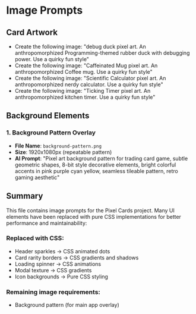 # Image Prompts

## Card Artwork

- Create the following image: "debug duck pixel art. An anthropomorphized Programming-themed rubber duck with debugging power. Use a quirky fun style"
- Create the following image: "Caffeinated Mug pixel art. An anthropomorphized Coffee mug. Use a quirky fun style"
- Create the following image: "Scientific Calculator pixel art. An anthropomorphized nerdy calculator. Use a quirky fun style"
- Create the following image: "Ticking Timer pixel art. An anthropomorphized kitchen timer. Use a quirky fun style"

## Background Elements

### 1. Background Pattern Overlay

- **File Name**: `background-pattern.png`
- **Size**: 1920x1080px (repeatable pattern)
- **AI Prompt**: "Pixel art background pattern for trading card game, subtle geometric shapes, 8-bit style decorative elements, bright colorful accents in pink purple cyan yellow, seamless tileable pattern, retro gaming aesthetic"

## Summary

This file contains image prompts for the Pixel Cards project. Many UI elements have been replaced with pure CSS implementations for better performance and maintainability:

### Replaced with CSS:

- Header sparkles → CSS animated dots
- Card rarity borders → CSS gradients and shadows
- Loading spinner → CSS animations
- Modal texture → CSS gradients
- Icon backgrounds → Pure CSS styling

### Remaining image requirements:

- Background pattern (for main app overlay)
